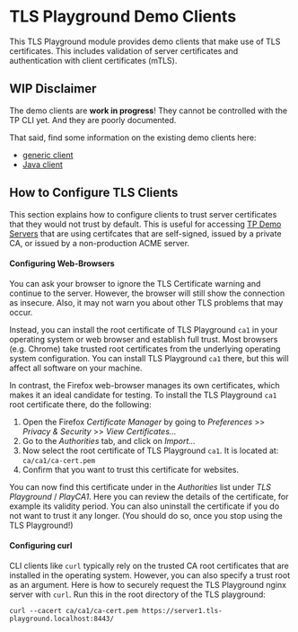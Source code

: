 # TLS Playground Demo Clients

This TLS Playground module provides demo clients that make use of TLS certificates.
This includes validation of server certificates and authentication with client certificates (mTLS).



## WIP Disclaimer

The demo clients are **work in progress**!
They cannot be controlled with the TP CLI yet.
And they are poorly documented.

That said, find some information on the existing demo clients here:

* [generic client](generic/README.md)
* [Java client](java/README.md)



## How to Configure TLS Clients

This section explains how to configure clients to trust server certificates that they would not trust by default.
This is useful for accessing [TP Demo Servers](../server/README.md) that are using certifcates that are self-signed, issued by a private CA, or issued by a non-production ACME server.

#### Configuring Web-Browsers

You can ask your browser to ignore the TLS Certificate warning and continue to the server.
However, the browser will still show the connection as insecure.
Also, it may not warn you about other TLS problems that may occur.

Instead, you can install the root certificate of TLS Playground `ca1` in your operating system or web browser and establish full trust.
Most browsers (e.g. Chrome) take trusted root certificates from the underlying operating system configuration.
You can install TLS Playground `ca1` there, but this will affect all software on your machine.

In contrast, the Firefox web-browser manages its own certificates, which makes it an ideal candidate for testing.
To install the TLS Playground `ca1` root certificate there, do the following:

1. Open the Firefox *Certificate Manager* by going to *Preferences* >> *Privacy & Security* >> *View Certificates...*
2. Go to the *Authorities* tab, and click on *Import...*
3. Now select the root certificate of TLS Playground `ca1`. It is located at:<br>
`ca/ca1/ca-cert.pem`
4. Confirm that you want to trust this certificate for websites.

You can now find this certificate under in the *Authorities* list under *TLS Playground* / *PlayCA1*.
Here you can review the details of the certificate, for example its validity period.
You can also uninstall the certificate if you do not want to trust it any longer.
(You should do so, once you stop using the TLS Playground!)

#### Configuring curl

CLI clients like `curl` typically rely on the trusted CA root certificates that are installed in the operating system.
However, you can also specify a trust root as an argument.
Here is how to securely request the TLS Playground nginx server with `curl`.
Run this in the root directory of the TLS playground:

```
curl --cacert ca/ca1/ca-cert.pem https://server1.tls-playground.localhost:8443/
```
